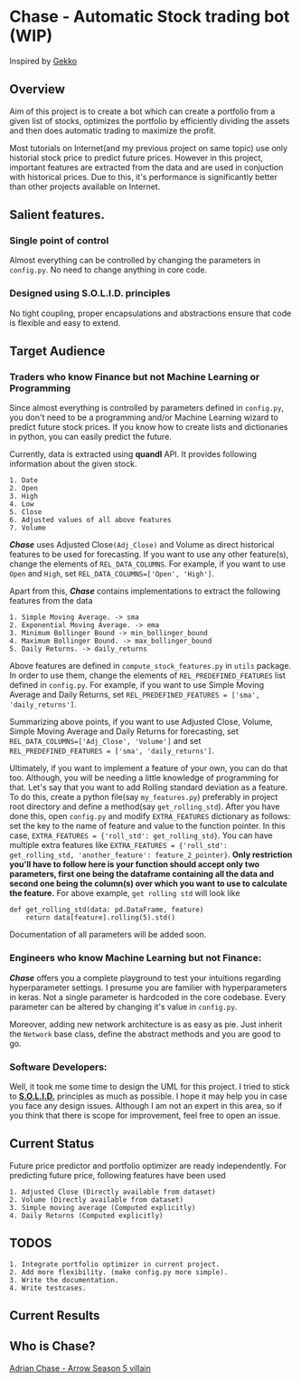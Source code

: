 # Chase - Automatic Stock trading bot (WIP)

Inspired by [Gekko](https://github.com/askmike/gekko)

## Overview

Aim of this project is to create a bot which can create a portfolio from a given list of stocks, optimizes the portfolio
by efficiently dividing the assets and then does automatic trading to maximize the profit.

Most tutorials on Internet(and my previous project on same topic) use only historial stock price 
to predict future prices. However in this project, important features are extracted from the data and are used in conjuction 
with historical prices. Due to this, it's performance is significantly better than other projects available on Internet.

## Salient features.

### Single point of control

Almost everything can be controlled by changing the parameters in `config.py`. No need to change anything in core code.

### Designed using S.O.L.I.D. principles

No tight coupling, proper encapsulations and abstractions ensure that code is flexible and easy to extend. 

## Target Audience

### Traders who know Finance but not Machine Learning or Programming

Since almost everything is controlled by parameters defined in `config.py`, you don't need to be a programming and/or Machine Learning wizard to predict future stock prices. If you know how to create lists and dictionaries in python, you can easily predict the future.

Currently, data is extracted using **quandl** API. It provides following information about the given stock.
    
    1. Date
    2. Open
    3. High
    4. Low
    5. Close
    6. Adjusted values of all above features
    7. Volume

***Chase*** uses Adjusted Close`(Adj_Close)` and Volume as direct historical features to be used for forecasting. If you want to use any other feature(s), change the elements of `REL_DATA_COLUMNS`. For example, if you want to use `Open` and `High`, set `REL_DATA_COLUMNS=['Open', 'High']`. 

Apart from this, ***Chase*** contains implementations to extract the following features from the data
  
    1. Simple Moving Average. -> sma
    2. Exponential Moving Average. -> ema
    3. Minimum Bollinger Bound -> min_bollinger_bound
    4. Maximum Bollinger Bound. -> max_bollinger_bound
    5. Daily Returns. -> daily_returns

Above features are defined in `compute_stock_features.py` in `utils` package. In order to use them, change the elements of `REL_PREDEFINED_FEATURES` list defined in `config.py`. For example, if you want to use Simple Moving Average and Daily Returns, set `REL_PREDEFINED_FEATURES = ['sma', 'daily_returns']`.

Summarizing above points, if you want to use Adjusted Close, Volume, Simple Moving Average and Daily Returns for forecasting, set `REL_DATA_COLUMNS=['Adj_Close', 'Volume']` and set `REL_PREDEFINED_FEATURES = ['sma', 'daily_returns']`.

Ultimately, if you want to implement a feature of your own, you can do that too. Although, you will be needing a little knowledge of programming for that. Let's say that you want to add Rolling standard deviation as a feature. To do this, create a python file(say `my_features.py`) preferably in project root directory and define a method(say `get_rolling_std`). After you have done this, open `config.py` and modify `EXTRA_FEATURES` dictionary as follows: set the key to the name of feature and value to the function pointer. In this case, `EXTRA_FEATURES = {'roll_std': get_rolling_std}`. You can have multiple extra features like  `EXTRA_FEATURES = {'roll_std': get_rolling_std, 'another_feature': feature_2_pointer}`. **Only restriction you'll have to follow here is your function should accept only two parameters, first one being the dataframe containing all the data and second one being the column(s) over which you want to use to calculate the feature.** For above example, `get rolling std` will look like

```
def get_rolling_std(data: pd.DataFrame, feature)
    return data[feature].rolling(5).std()
```

Documentation of all parameters will be added soon.
<!---
found [here](https://github.com/Prakash2403/trader/blob/master/config_doc.md)
-->

### Engineers who know Machine Learning but not Finance:

***Chase*** offers you a complete playground to test your intuitions regarding hyperparameter settings. I presume you are familier with hyperparameters in keras. Not a single parameter is hardcoded in the core codebase. Every parameter can be altered by changing it's value in `config.py`. 

Moreover, adding new network architecture is as easy as pie. Just inherit the `Network` base class, define the abstract methods and you are good to go.

### Software Developers: 

Well, it took me some time to design the UML for this project. I tried to stick to 
**[S.O.L.I.D.](https://medium.com/@cramirez92/s-o-l-i-d-the-first-5-priciples-of-object-oriented-design-with-javascript-790f6ac9b9fa)** 
principles as much as possible. I hope it may help you in case you face any design issues. Although I am not an expert in this area, so if you think that there is scope for improvement, feel free to open an issue. 

## Current Status

Future price predictor and portfolio optimizer are ready independently. For predicting future price, following features have
been used
  
    1. Adjusted Close (Directly available from dataset)
    2. Volume (Directly available from dataset)
    3. Simple moving average (Computed explicitly)
    4. Daily Returns (Computed explicitly)
 
 ## TODOS
 
    1. Integrate portfolio optimizer in current project.
    2. Add more flexibility. (make config.py more simple).
    3. Write the documentation.
    4. Write testcases.
    
## Current Results

## Who is Chase?

[Adrian Chase - Arrow Season 5 villain](http://arrow.wikia.com/wiki/Adrian_Chase)

